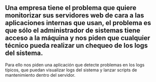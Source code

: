 ## Una empresa tiene el problema que quiere monitorizar sus servidores web de cara a las aplicaciones internas que usan, el problema es que sólo el administrador de sistemas tiene acceso a la máquina y nos piden que cualquier técnico pueda realizar un chequeo de los logs del sistema.  
Para ello nos piden una aplicación que detecte problemas en los logs típicos, que puedan visualizar logs del sistema y lanzar scripts de mantenimiento dentro del servidor.
